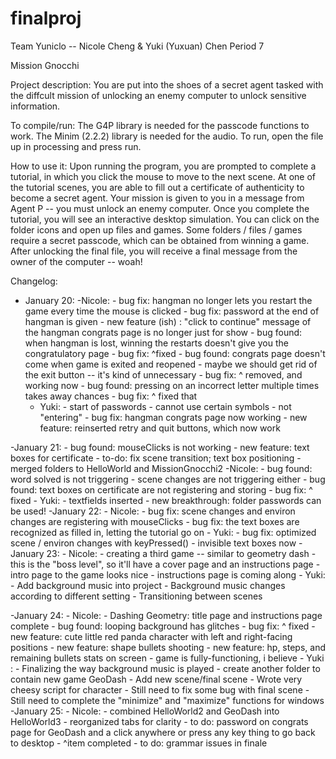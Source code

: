 # finalproj
Team Yuniclo -- Nicole Cheng & Yuki (Yuxuan) Chen
Period 7

Mission Gnocchi

Project description:
You are put into the shoes of a secret agent tasked with the diffcult mission of unlocking an enemy computer to unlock sensitive information.

To compile/run:
The G4P library is needed for the passcode functions to work. 
The Minim (2.2.2) library is needed for the audio.
To run, open the file up in processing and press run.

How to use it:
Upon running the program, you are prompted to complete a tutorial, in which you click the mouse to move to the next scene. 
At one of the tutorial scenes, you are able to fill out a certificate of authenticity to become a secret agent.
Your mission is given to you in a message from Agent P -- you must unlock an enemy computer. 
Once you complete the tutorial, you will see an interactive desktop simulation. 
You can click on the folder icons and open up files and games.
Some folders / files / games require a secret passcode, which can be obtained from winning a game.
After unlocking the final file, you will receive a final message from the owner of the computer -- woah!

Changelog:
- January 20:
	-Nicole:
            - bug fix: hangman no longer lets you restart the game every time the mouse is clicked
			- bug fix: password at the end of hangman is given
			- new feature (ish) : "click to continue" message of the hangman congrats page is no longer just for show
			- bug found: when hangman is lost, winning the restarts doesn't give you the congratulatory page
			- bug fix: ^fixed
			- bug found: congrats page doesn't come when game is exited and reopened
				- maybe we should get rid of the exit button -- it's kind of unnecessary
			- bug fix: ^ removed, and working now
			- bug found: pressing on an incorrect letter multiple times takes away chances
			- bug fix: ^ fixed that
	- Yuki:
			- start of passwords
				- cannot use certain symbols
				- not "entering"
			- bug fix: hangman congrats page now working
			- new feature: reinserted retry and quit buttons, which now work
			
-January 21:
			- bug found: mouseClicks is not working
			- new feature: text boxes for certificate
			- to-do: fix scene transition; text box positioning
			- merged folders to HelloWorld and MissionGnocchi2
	-Nicole:
			- bug found: word solved is not triggering
			- scene changes are not triggering either
			- bug found: text boxes on certificate are not registering and storing
			- bug fix: ^ fixed
	- Yuki:
			- textfields inserted
			- new breakthrough: folder passwords can be used!
-January 22:
	- Nicole:
			- bug fix: scene changes and environ changes are registering with mouseClicks
			- bug fix: the text boxes are recognized as filled in, letting the tutorial go on
	- Yuki:
			- bug fix: optimized scene / environ changes with keyPressed()
			- invisible text boxes now
-January 23:
	- Nicole:
			- creating a third game -- similar to geometry dash
			- this is the "boss level", so it'll have a cover page and an instructions page
			- intro page to the game looks nice
			- instructions page is coming along
	- Yuki:
			- Add background music into project
			- Background music changes according to different setting
			- Transitioning between scenes

-January 24:
	- Nicole:
			- Dashing Geometry: title page and instructions page complete
			- bug found: looping background has glitches
			- bug fix: ^ fixed
			- new feature: cute little red panda character with left and right-facing positions
			- new feature: shape bullets shooting
			- new feature: hp, steps, and remaining bullets stats on screen
			- game is fully-functioning, i believe
 	- Yuki :
			- Finalizing the way background music is played
			- create another folder to contain new game GeoDash
			- Add new scene/final scene
			- Wrote very cheesy script for character
			- Still need to fix some bug with final scene
			- Still need to complete the "minimize" and "maximize" functions for windows
-January 25:
	- Nicole:
			- combined HelloWorld2 and GeoDash into HelloWorld3
			- reorganized tabs for clarity
			- to do: password on congrats page for GeoDash and a click anywhere or press any key thing to go back to desktop
			- ^item completed
			- to do: grammar issues in finale
